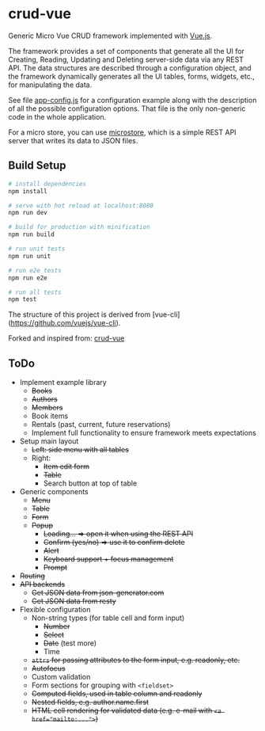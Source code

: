 # crud-vue

Generic Micro Vue CRUD framework implemented with [Vue.js](https://vuejs.org/).

The framework provides a set of components that generate all the UI for Creating, Reading, Updating and Deleting server-side data via any REST API. The data structures are described through a configuration object, and the framework dynamically generates all the UI tables, forms, widgets, etc., for manipulating the data.

See file [app-config.js](https://github.com/chipsofttech/crud-vue/blob/master/src/app-config.js) for a configuration example along with the description of all the possible configuration options. That file is the only non-generic code in the whole application.

For a micro store, you can use [microstore](https://github.com/chipsofttech/microstore), which is a simple REST API server that writes its data to JSON files.

## Build Setup

``` bash
# install dependencies
npm install

# serve with hot reload at localhost:8080
npm run dev

# build for production with minification
npm run build

# run unit tests
npm run unit

# run e2e tests
npm run e2e

# run all tests
npm test
```

The structure of this project is derived from [vue-cli] (https://github.com/vuejs/vue-cli).

Forked and inspired from: [crud-vue](https://github.com/lcrespom/crud-vue)


## ToDo
- Implement example library
	- ~~Books~~
	- ~~Authors~~
	- ~~Members~~
	- Book items
	- Rentals (past, current, future reservations)
	- Implement full functionality to ensure framework meets expectations
- Setup main layout
	- ~~Left: side menu with all tables~~
	- Right:
		- ~~Item edit form~~
		- ~~Table~~
		- Search button at top of table
- Generic components
	- ~~Menu~~
	- ~~Table~~
	- ~~Form~~
	- ~~Popup~~
		- ~~Loading... => open it when using the REST API~~
		- ~~Confirm (yes/no) => use it to confirm delete~~
		- ~~Alert~~
		- ~~Keyboard support + focus management~~
		- ~~Prompt~~
- ~~Routing~~
- ~~API backends~~
	- ~~Get JSON data from json-generator.com~~
	- ~~Get JSON data from resty~~
- Flexible configuration
	- Non-string types (for table cell and form input)
		- ~~Number~~
		- ~~Select~~
		- ~~Date~~ (test more)
		- Time
	- ~~`attrs` for passing attributes to the form input, e.g. readonly, etc.~~
	- ~~Autofocus~~
	- Custom validation
	- Form sections for grouping with `<fieldset>`
	- ~~Computed fields, used in table column and readonly~~
	- ~~Nested fields, e.g. author.name.first~~
	- ~~HTML cell rendering for validated data (e.g. e-mail with `<a href="mailto:...">`)~~
